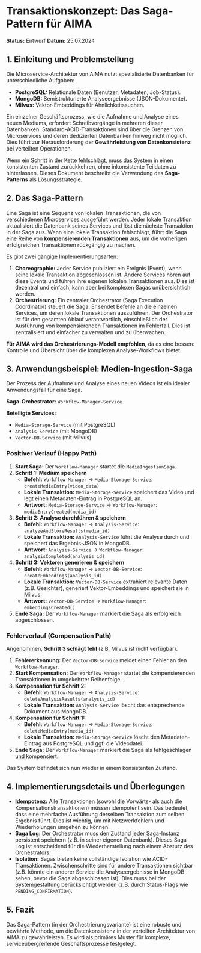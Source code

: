# Transaktionskonzept: Das Saga-Pattern für AIMA

**Status:** Entwurf
**Datum:** 25.07.2024

## 1. Einleitung und Problemstellung

Die Microservice-Architektur von AIMA nutzt spezialisierte Datenbanken für unterschiedliche Aufgaben:

- **PostgreSQL:** Relationale Daten (Benutzer, Metadaten, Job-Status).
- **MongoDB:** Semistrukturierte Analyseergebnisse (JSON-Dokumente).
- **Milvus:** Vektor-Embeddings für Ähnlichkeitssuchen.

Ein einzelner Geschäftsprozess, wie die Aufnahme und Analyse eines neuen Mediums, erfordert Schreibvorgänge in mehreren dieser Datenbanken. Standard-ACID-Transaktionen sind über die Grenzen von Microservices und deren dedizierten Datenbanken hinweg nicht möglich. Dies führt zur Herausforderung der **Gewährleistung von Datenkonsistenz** bei verteilten Operationen.

Wenn ein Schritt in der Kette fehlschlägt, muss das System in einen konsistenten Zustand zurückkehren, ohne inkonsistente Teildaten zu hinterlassen. Dieses Dokument beschreibt die Verwendung des **Saga-Patterns** als Lösungsstrategie.

## 2. Das Saga-Pattern

Eine Saga ist eine Sequenz von lokalen Transaktionen, die von verschiedenen Microservices ausgeführt werden. Jeder lokale Transaktion aktualisiert die Datenbank seines Services und löst die nächste Transaktion in der Saga aus. Wenn eine lokale Transaktion fehlschlägt, führt die Saga eine Reihe von **kompensierenden Transaktionen** aus, um die vorherigen erfolgreichen Transaktionen rückgängig zu machen.

Es gibt zwei gängige Implementierungsarten:

1.  **Choreographie:** Jeder Service publiziert ein Ereignis (Event), wenn seine lokale Transaktion abgeschlossen ist. Andere Services hören auf diese Events und führen ihre eigenen lokalen Transaktionen aus. Dies ist dezentral und einfach, kann aber bei komplexen Sagas unübersichtlich werden.
2.  **Orchestrierung:** Ein zentraler Orchestrator (Saga Execution Coordinator) steuert die Saga. Er sendet Befehle an die einzelnen Services, um deren lokale Transaktionen auszuführen. Der Orchestrator ist für den gesamten Ablauf verantwortlich, einschließlich der Ausführung von kompensierenden Transaktionen im Fehlerfall. Dies ist zentralisiert und einfacher zu verwalten und zu überwachen.

**Für AIMA wird das Orchestrierungs-Modell empfohlen**, da es eine bessere Kontrolle und Übersicht über die komplexen Analyse-Workflows bietet.

## 3. Anwendungsbeispiel: Medien-Ingestion-Saga

Der Prozess der Aufnahme und Analyse eines neuen Videos ist ein idealer Anwendungsfall für eine Saga.

**Saga-Orchestrator:** `Workflow-Manager-Service`

**Beteiligte Services:**
- `Media-Storage-Service` (mit PostgreSQL)
- `Analysis-Service` (mit MongoDB)
- `Vector-DB-Service` (mit Milvus)

### Positiver Verlauf (Happy Path)

1.  **Start Saga:** Der `Workflow-Manager` startet die `MediaIngestionSaga`.
2.  **Schritt 1: Medium speichern**
    - **Befehl:** `Workflow-Manager` -> `Media-Storage-Service`: `createMediaEntry(video_data)`
    - **Lokale Transaktion:** `Media-Storage-Service` speichert das Video und legt einen Metadaten-Eintrag in PostgreSQL an.
    - **Antwort:** `Media-Storage-Service` -> `Workflow-Manager`: `mediaEntryCreated(media_id)`
3.  **Schritt 2: Analyse durchführen & speichern**
    - **Befehl:** `Workflow-Manager` -> `Analysis-Service`: `analyzeAndStoreResults(media_id)`
    - **Lokale Transaktion:** `Analysis-Service` führt die Analyse durch und speichert das Ergebnis-JSON in MongoDB.
    - **Antwort:** `Analysis-Service` -> `Workflow-Manager`: `analysisCompleted(analysis_id)`
4.  **Schritt 3: Vektoren generieren & speichern**
    - **Befehl:** `Workflow-Manager` -> `Vector-DB-Service`: `createEmbeddings(analysis_id)`
    - **Lokale Transaktion:** `Vector-DB-Service` extrahiert relevante Daten (z.B. Gesichter), generiert Vektor-Embeddings und speichert sie in Milvus.
    - **Antwort:** `Vector-DB-Service` -> `Workflow-Manager`: `embeddingsCreated()`
5.  **Ende Saga:** Der `Workflow-Manager` markiert die Saga als erfolgreich abgeschlossen.

### Fehlerverlauf (Compensation Path)

Angenommen, **Schritt 3 schlägt fehl** (z.B. Milvus ist nicht verfügbar).

1.  **Fehlererkennung:** Der `Vector-DB-Service` meldet einen Fehler an den `Workflow-Manager`.
2.  **Start Kompensation:** Der `Workflow-Manager` startet die kompensierenden Transaktionen in umgekehrter Reihenfolge.
3.  **Kompensation für Schritt 2:**
    - **Befehl:** `Workflow-Manager` -> `Analysis-Service`: `deleteAnalysisResults(analysis_id)`
    - **Lokale Transaktion:** `Analysis-Service` löscht das entsprechende Dokument aus MongoDB.
4.  **Kompensation für Schritt 1:**
    - **Befehl:** `Workflow-Manager` -> `Media-Storage-Service`: `deleteMediaEntry(media_id)`
    - **Lokale Transaktion:** `Media-Storage-Service` löscht den Metadaten-Eintrag aus PostgreSQL und ggf. die Videodatei.
5.  **Ende Saga:** Der `Workflow-Manager` markiert die Saga als fehlgeschlagen und kompensiert.

Das System befindet sich nun wieder in einem konsistenten Zustand.

## 4. Implementierungsdetails und Überlegungen

- **Idempotenz:** Alle Transaktionen (sowohl die Vorwärts- als auch die Kompensationstransaktionen) müssen idempotent sein. Das bedeutet, dass eine mehrfache Ausführung derselben Transaktion zum selben Ergebnis führt. Dies ist wichtig, um mit Netzwerkfehlern und Wiederholungen umgehen zu können.
- **Saga Log:** Der Orchestrator muss den Zustand jeder Saga-Instanz persistent speichern (z.B. in seiner eigenen Datenbank). Dieses Saga-Log ist entscheidend für die Wiederherstellung nach einem Absturz des Orchestrators.
- **Isolation:** Sagas bieten keine vollständige Isolation wie ACID-Transaktionen. Zwischenschritte sind für andere Transaktionen sichtbar (z.B. könnte ein anderer Service die Analyseergebnisse in MongoDB sehen, bevor die Saga abgeschlossen ist). Dies muss bei der Systemgestaltung berücksichtigt werden (z.B. durch Status-Flags wie `PENDING_CONFIRMATION`).

## 5. Fazit

Das Saga-Pattern (in der Orchestrierungsvariante) ist eine robuste und bewährte Methode, um die Datenkonsistenz in der verteilten Architektur von AIMA zu gewährleisten. Es wird als primäres Muster für komplexe, serviceübergreifende Geschäftsprozesse festgelegt.